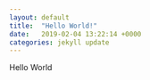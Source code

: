 ```yaml
---
layout: default
title:  "Hello World!"
date:   2019-02-04 13:22:14 +0000
categories: jekyll update
---
```


Hello World